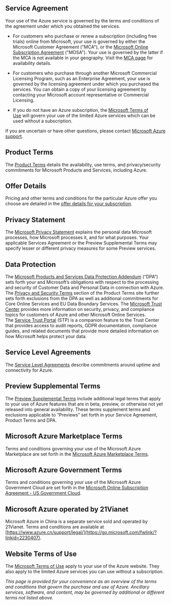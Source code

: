 Service Agreement
-----------------

Your use of the Azure service is governed by the terms and conditions of the agreement under which you obtained the services.

* For customers who purchase or renew a subscription (including free trials) online from Microsoft, your use is governed by either the Microsoft Customer Agreement ("MCA"), or the [Microsoft Online Subscription Agreement](https://azure.microsoft.com/en-us/support/legal/subscription-agreement/) ("MOSA"). Your use is governed by the latter if the MCA is not available in your geography. Visit the [MCA page](https://go.microsoft.com/fwlink/?linkid=2245096) for availability details.

* For customers who purchase through another Microsoft Commercial Licensing Program, such as an Enterprise Agreement, your use is governed by the licensing agreement under which you purchased the services. You can obtain a copy of your licensing agreement by contacting your Microsoft account representative or Commercial Licensing.

* If you do not have an Azure subscription, the [Microsoft Terms of Use](https://go.microsoft.com/fwlink/?linkid=2245610) will govern your use of the limited Azure services which can be used without a subscription.

If you are uncertain or have other questions, please contact [Microsoft Azure support](https://go.microsoft.com/fwlink/?linkid=2244891).

Product Terms
-------------

The [Product Terms](https://go.microsoft.com/fwlink/?linkid=2185110) details the availability, use terms, and privacy/security commitments for Microsoft Products and Services, including Azure.

Offer Details
-------------

Pricing and other terms and conditions for the particular Azure offer you choose are detailed in the [offer details for your subscription](https://azure.microsoft.com/en-us/support/legal/offer-details/).

Privacy Statement
-----------------

The [Microsoft Privacy Statement](https://go.microsoft.com/fwlink/?linkid=2244892) explains the personal data Microsoft processes, how Microsoft processes it, and for what purposes. Your applicable Services Agreement or the Preview Supplemental Terms may specify lesser or different privacy measures for some Preview services.

Data Protection
---------------

The [Microsoft Products and Services Data Protection Addendum](https://go.microsoft.com/fwlink/?linkid=2131539) (“DPA”) sets forth your and Microsoft’s obligations with respect to the processing and security of Customer Data and Personal Data in connection with Azure. The [Privacy and Security Terms](https://go.microsoft.com/fwlink/?linkid=2245097) section of the Product Terms site further sets forth exclusions from the DPA as well as additional commitments for Core Online Services and EU Data Boundary Services. The [Microsoft Trust Center](https://www.microsoft.com/en-us/trust-center?rtc=1) provides more information on security, privacy, and compliance topics for customers of Azure and other Microsoft Online Services. The [Service Trust Portal](https://www.microsoft.com/en-us/trust-center?rtc=1) (STP) is a companion feature to the Trust Center that provides access to audit reports, GDPR documentation, compliance guides, and related documents that provide more detailed information on how Microsoft helps protect your data.

Service Level Agreements
------------------------

The [Service Level Agreements](https://go.microsoft.com/fwlink/?linkid=2264612) describe commitments around uptime and connectivity for Azure.

Preview Supplemental Terms
--------------------------

The [Preview Supplemental Terms](https://azure.microsoft.com/en-us/support/legal/preview-supplemental-terms/) include additional legal terms that apply to your use of Azure features that are in beta, preview, or otherwise not yet released into general availability. These terms supplement terms and exclusions applicable to “Previews” set forth in your Service Agreement, Product Terms and DPA.

Microsoft Azure Marketplace Terms
---------------------------------

Terms and conditions governing your use of the Microsoft Azure Marketplace are set forth in the [Microsoft Azure Marketplace Terms](https://azure.microsoft.com/en-us/support/legal/marketplace-terms/).

Microsoft Azure Government Terms
--------------------------------

Terms and conditions governing your use of the Microsoft Azure Government Cloud are set forth in the [Microsoft Online Subscription Agreement - US Government Cloud](https://azure.microsoft.com/en-us/support/legal/subscription-agreement/government/).

Microsoft Azure operated by 21Vianet
------------------------------------

Microsoft Azure in China is a separate service sold and operated by 21Vianet. Terms and conditions are available at [https://www.azure.cn/support/legal/](https://go.microsoft.com/fwlink/?linkid=2230407).

Website Terms of Use
--------------------

The [Microsoft Terms of Use](https://go.microsoft.com/fwlink/?LinkId=206977) apply to your use of the Azure website. They also apply to the limited Azure services you can use without a subscription.

_This page is provided for your convenience as an overview of the terms and conditions that govern the purchase and use of Azure. Ancillary services, software, and content, may be governed by additional or different terms not listed above._